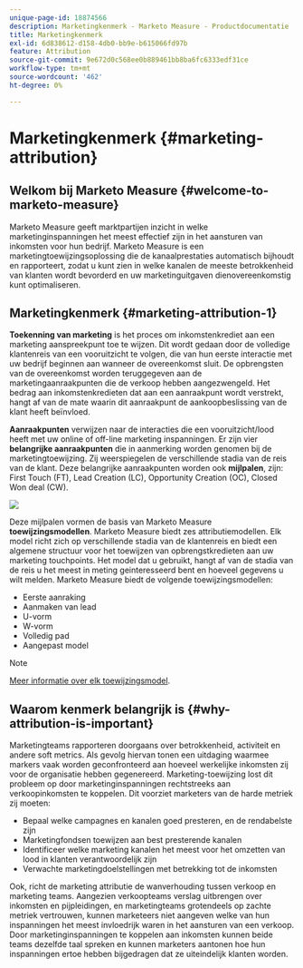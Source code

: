 ```yaml
---
unique-page-id: 18874566
description: Marketingkenmerk - Marketo Measure - Productdocumentatie
title: Marketingkenmerk
exl-id: 6d838612-d158-4db0-bb9e-b615066fd97b
feature: Attribution
source-git-commit: 9e672d0c568ee0b889461bb8ba6fc6333edf31ce
workflow-type: tm+mt
source-wordcount: '462'
ht-degree: 0%

---
```


# Marketingkenmerk {#marketing-attribution}

## Welkom bij Marketo Measure {#welcome-to-marketo-measure}

Marketo Measure geeft marktpartijen inzicht in welke marketinginspanningen het meest effectief zijn in het aansturen van inkomsten voor hun bedrijf. Marketo Measure is een marketingtoewijzingsoplossing die de kanaalprestaties automatisch bijhoudt en rapporteert, zodat u kunt zien in welke kanalen de meeste betrokkenheid van klanten wordt bevorderd en uw marketinguitgaven dienovereenkomstig kunt optimaliseren.

## Marketingkenmerk {#marketing-attribution-1}

**Toekenning van marketing** is het proces om inkomstenkrediet aan een marketing aanspreekpunt toe te wijzen. Dit wordt gedaan door de volledige klantenreis van een vooruitzicht te volgen, die van hun eerste interactie met uw bedrijf beginnen aan wanneer de overeenkomst sluit. De opbrengsten van de overeenkomst worden teruggegeven aan de marketingaanraakpunten die de verkoop hebben aangezwengeld. Het bedrag aan inkomstenkredieten dat aan een aanraakpunt wordt verstrekt, hangt af van de mate waarin dit aanraakpunt de aankoopbeslissing van de klant heeft beïnvloed.

**Aanraakpunten** verwijzen naar de interacties die een vooruitzicht/lood heeft met uw online of off-line marketing inspanningen. Er zijn vier **belangrijke aanraakpunten** die in aanmerking worden genomen bij de marketingtoewijzing. Zij weerspiegelen de verschillende stadia van de reis van de klant. Deze belangrijke aanraakpunten worden ook **mijlpalen**, zijn: First Touch (FT), Lead Creation (LC), Opportunity Creation (OC), Closed Won deal (CW).

![](assets/1.png)

Deze mijlpalen vormen de basis van Marketo Measure **toewijzingsmodellen**. Marketo Measure biedt zes attributiemodellen. Elk model richt zich op verschillende stadia van de klantenreis en biedt een algemene structuur voor het toewijzen van opbrengstkredieten aan uw marketing touchpoints. Het model dat u gebruikt, hangt af van de stadia van de reis u het meest in meting geinteresseerd bent en hoeveel gegevens u wilt melden. Marketo Measure biedt de volgende toewijzingsmodellen:

* Eerste aanraking
* Aanmaken van lead
* U-vorm
* W-vorm
* Volledig pad
* Aangepast model

>[!NOTE]
>
>[Meer informatie over elk toewijzingsmodel](/help/introduction-to-marketo-measure/overview-resources/marketo-measure-attribution-models.md).

## Waarom kenmerk belangrijk is {#why-attribution-is-important}

Marketingteams rapporteren doorgaans over betrokkenheid, activiteit en andere soft metrics. Als gevolg hiervan tonen een uitdaging waarmee markers vaak worden geconfronteerd aan hoeveel werkelijke inkomsten zij voor de organisatie hebben gegenereerd. Marketing-toewijzing lost dit probleem op door marketinginspanningen rechtstreeks aan verkoopinkomsten te koppelen. Dit voorziet marketers van de harde metriek zij moeten:

* Bepaal welke campagnes en kanalen goed presteren, en de rendabelste zijn
* Marketingfondsen toewijzen aan best presterende kanalen
* Identificeer welke marketing kanalen het meest voor het omzetten van lood in klanten verantwoordelijk zijn
* Verwachte marketingdoelstellingen met betrekking tot de inkomsten

Ook, richt de marketing attributie de wanverhouding tussen verkoop en marketing teams. Aangezien verkoopteams verslag uitbrengen over inkomsten en pijpleidingen, en marketingteams grotendeels op zachte metriek vertrouwen, kunnen marketeers niet aangeven welke van hun inspanningen het meest invloedrijk waren in het aansturen van een verkoop. Door marketinginspanningen te koppelen aan inkomsten kunnen beide teams dezelfde taal spreken en kunnen marketers aantonen hoe hun inspanningen ertoe hebben bijgedragen dat ze uiteindelijk klanten worden.
